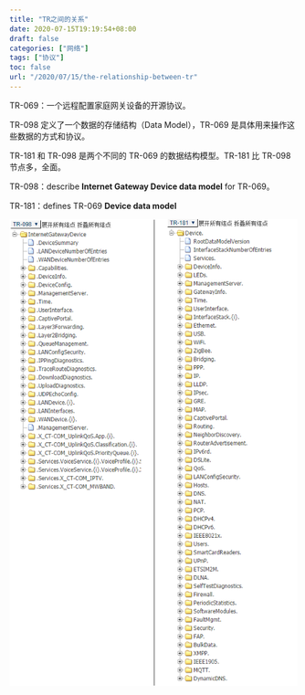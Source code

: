 ```yaml
---
title: "TR之间的关系"
date: 2020-07-15T19:19:54+08:00
draft: false
categories: ["网络"]
tags: ["协议"]
toc: false
url: "/2020/07/15/the-relationship-between-tr"
---
```


TR-069：一个远程配置家庭网关设备的开源协议。

TR-098 定义了一个数据的存储结构（Data Model），TR-069 是具体用来操作这些数据的方式和协议。

TR-181 和 TR-098 是两个不同的 TR-069 的数据结构模型。TR-181 比 TR-098 节点多，全面。





TR-098：describe **Internet Gateway Device data model** for TR-069。

TR-181：defines TR-069 **Device data model**



![TR-181](/images/TR-098&TR-181.png)